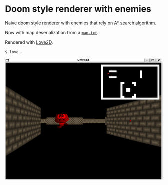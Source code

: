 # Doom style renderer with enemies

[Naive doom style renderer](./../doom-style-renderer/) with enemies that rely on [A* search algorithm](https://en.wikipedia.org/wiki/A*_search_algorithm).

Now with map deserialization from a [`map.txt`](./map.txt).

Rendered with [Love2D](https://love2d.org/).

```console
$ love .
```

![](./game.png)